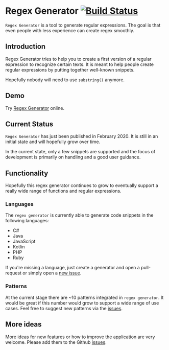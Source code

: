 # Regex Generator [![Build Status](https://travis-ci.com/noxone/regex-generator.svg?branch=master)](https://travis-ci.com/noxone/regex-generator)

``Regex Generator`` is a tool to generate regular expressions. The goal is that even people with less experience can create regex smoothly.

## Introduction

Regex Generator tries to help you to create a first version of a regular expression to recognize certain texts. It is meant to help people create regular expressions by putting together well-known snippets.

Hopefully nobody will need to use ``substring()`` anymore.

## Demo

Try [Regex Generator](https://noxone.github.io/regex-generator/) online.

## Current Status

``Regex Generator`` has just been published in February 2020. It is still in an initial state and will hopefully grow over time.

In the current state, only a few snippets are supported and the focus of development is primarily on handling and a good user guidance.

## Functionality

Hopefully this regex generator continues to grow to eventually support a really wide range of functions and regular expressions.

### Languages

The ``regex generator`` is currently able to generate code snippets in the following languages:

- C#
- Java
- JavaScript
- Kotlin
- PHP
- Ruby

If you're missing a language, just create a generator and open a pull-request or simply open a [new issue](https://github.com/noxone/regex-generator/issues/new?assignees=&labels=New+language&template=add-language.md&title=).

### Patterns

At the current stage there are ~10 patterns integrated in ``regex generator``. It would be great if this number would grow to support a wide range of use cases. Feel free to suggest new patterns via the [issues](https://github.com/noxone/regex-generator/issues/new?assignees=&labels=&template=add-pattern.md&title=).

## More ideas

More ideas for new features or how to improve the application are very welcome. Please add them to the Github [issues](https://github.com/noxone/regex-generator/issues).
